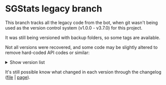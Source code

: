 # SGStats legacy branch
This branch tracks all the legacy code from the bot, when
git wasn't being used as the version control system 
(v1.0.0 - v3.7.0) for this project.

It was still being versioned with backup folders, so some tags are available.

Not all versions were recovered, and some code may be 
slightly altered to remove hard-coded API codes or similar:

<details>

  <summary>Show version list</summary>

- [v3.7.0](https://github.com/g-otn/SGStats/tree/v3.7.0)
- [v3.6.2](https://github.com/g-otn/SGStats/tree/v3.6.2)
- *v3.6.1*
- *v3.6.0*
- *v3.5.10*
- [v3.5.9](https://github.com/g-otn/SGStats/tree/v3.5.9)
- [v3.5.8](https://github.com/g-otn/SGStats/tree/v3.5.8)
- *v3.5.7*
- *v3.5.6*
- [v3.5.5](https://github.com/g-otn/SGStats/tree/v3.5.5)
- *v3.5.4*
- [v3.5.3](https://github.com/g-otn/SGStats/tree/v3.5.3)
- *v3.5.2*
- *v3.5.1*
- *v3.5.0*
- *v3.4.3*
- [v3.4.2](https://github.com/g-otn/SGStats/tree/v3.4.2)
- [v3.4.1](https://github.com/g-otn/SGStats/tree/v3.4.1)
- [v3.4.0](https://github.com/g-otn/SGStats/tree/v3.4.0)
- *v3.3.2*
- [v3.3.1](https://github.com/g-otn/SGStats/tree/v3.3.1)
- [v3.3.0](https://github.com/g-otn/SGStats/tree/v3.3.0)
- [v3.2.0](https://github.com/g-otn/SGStats/tree/v3.2.0)
- *v3.1.0*
- [v3.0.1](https://github.com/g-otn/SGStats/tree/v3.0.1)
- [**v3.0.0**](https://github.com/g-otn/SGStats/tree/v3.0.0)
- [v2.9.0](https://github.com/g-otn/SGStats/tree/v2.9.0)
- [v2.8.5](https://github.com/g-otn/SGStats/tree/v2.8.5)
- [v2.8.4](https://github.com/g-otn/SGStats/tree/v2.8.4)
- *v2.8.3*
- [v2.8.2](https://github.com/g-otn/SGStats/tree/v2.8.2)
- [v2.8.1](https://github.com/g-otn/SGStats/tree/v2.8.1)
- [v2.8.0](https://github.com/g-otn/SGStats/tree/v2.8.0)
- [v2.7.1](https://github.com/g-otn/SGStats/tree/v2.7.1)
- [v2.7.0](https://github.com/g-otn/SGStats/tree/v2.7.0)
- *v2.6.0*
- [v2.5.0](https://github.com/g-otn/SGStats/tree/v2.5.0)
- [v2.4.2](https://github.com/g-otn/SGStats/tree/v2.4.2)
- [v2.4.1](https://github.com/g-otn/SGStats/tree/v2.4.1)
- *v2.4.0*
- [v2.3.2](https://github.com/g-otn/SGStats/tree/v2.3.2)
- *v2.3.1*
- *v2.3.0*
- *v2.2.0*
- [v2.1.0](https://github.com/g-otn/SGStats/tree/v2.1.0)
- [v2.0.1](https://github.com/g-otn/SGStats/tree/v2.0.1)
- [**v2.0.0**](https://github.com/g-otn/SGStats/tree/v2.0.0)
- [v1.4.0](https://github.com/g-otn/SGStats/tree/v1.4.0)
- [v1.3.1](https://github.com/g-otn/SGStats/tree/v1.3.1)
- [v1.3.0](https://github.com/g-otn/SGStats/tree/v1.3.0)
- [v1.2.1](https://github.com/g-otn/SGStats/tree/v1.2.1)
- [v1.2.0](https://github.com/g-otn/SGStats/tree/v1.2.0)
- *v1.1.1*
- [v1.1.0](https://github.com/g-otn/SGStats/tree/v1.1.0)
- *v1.0.0*

</details>


It's still possible know what changed in each version through the changelog 
([file](https://github.com/g-otn/SGStats/blob/master/server/public/index.html) | [page](https://sgstats.glitch.me/)).
